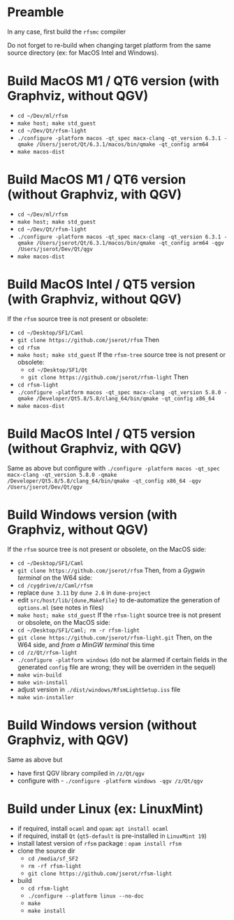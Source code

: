 # Preamble

In any case, first build the `rfsmc` compiler

Do not forget to re-build when changing target platform from the same source directory (ex: for
MacOS Intel and Windows).

# Build MacOS M1 / QT6 version (with Graphviz, without QGV)

- `cd ~/Dev/ml/rfsm`
- `make host; make std_guest` 
- `cd ~/Dev/Qt/rfsm-light`
- `./configure -platform macos -qt_spec macx-clang -qt_version 6.3.1 -qmake /Users/jserot/Qt/6.3.1/macos/bin/qmake -qt_config arm64`
- `make macos-dist`

# Build MacOS M1 / QT6 version (without Graphviz, with QGV)

- `cd ~/Dev/ml/rfsm`
- `make host; make std_guest` 
- `cd ~/Dev/Qt/rfsm-light`
- `./configure -platform macos -qt_spec macx-clang -qt_version 6.3.1 -qmake /Users/jserot/Qt/6.3.1/macos/bin/qmake -qt_config arm64 -qgv /Users/jserot/Dev/Qt/qgv`
- `make macos-dist`

# Build MacOS Intel / QT5 version (with Graphviz, without QGV)

If the `rfsm` source tree is not present or obsolete:
  - `cd ~/Desktop/SF1/Caml`
  - `git clone https://github.com/jserot/rfsm`
Then
- `cd rfsm`
- `make host; make std_guest` 
If the `rfsm-tree` source tree is not present or obsolete:
  - `cd ~/Desktop/SF1/Qt`
  - `git clone https://github.com/jserot/rfsm-light`
Then
- `cd rfsm-light`
- `./configure -platform macos -qt_spec macx-clang -qt_version 5.8.0 -qmake /Developer/Qt5.8/5.8/clang_64/bin/qmake -qt_config x86_64`
- `make macos-dist`

# Build MacOS Intel / QT5 version (without Graphviz, with QGV)

Same as above but configure with
`./configure -platform macos -qt_spec macx-clang -qt_version 5.8.0 -qmake
  /Developer/Qt5.8/5.8/clang_64/bin/qmake -qt_config x86_64 -qgv /Users/jserot/Dev/Qt/qgv`

# Build Windows version (with Graphviz, without QGV)

If the `rfsm` source tree is not present or obsolete, on the MacOS side:
  - `cd ~/Desktop/SF1/Caml`
  - `git clone https://github.com/jserot/rfsm`
Then, from a *Gygwin terminal* on the W64 side:
  - `cd /cygdrive/z/Caml/rfsm`
  - replace `dune 3.11` by `dune 2.6` in `dune-project`
  - edit `src/host/lib/{dune,Makefile}` to de-automatize the generation of `options.ml` (see notes in files)
  - `make host; make std_guest` 
If the `rfsm-light` source tree is not present or obsolete, on the MacOS side:
  - `cd ~/Desktop/SF1/Caml; rm -r rfsm-light`
  - `git clone https://github.com/jserot/rfsm-light.git`
Then, on the W64 side, and *from a MinGW terminal* this time
  - `cd /z/Qt/rfsm-light`
  - `./configure -platform windows` (do not be alarmed if certain fields in the generated `config`
    file are wrong; they will be overriden in the sequel)
  - `make win-build`
  - `make win-install`
  - adjust version in `./dist/windows/RfsmLightSetup.iss` file
  - `make win-installer`

# Build Windows version (without Graphviz, with QGV)

Same as above but
- have first QGV library compiled in `/z/Qt/qgv`
- configure with - `./configure -platform windows -qgv /z/Qt/qgv`

# Build under Linux (ex: LinuxMint)

- if required, install `ocaml` and `opam`: `apt install ocaml`
- if required, install `Qt` (`qt5-default` is pre-installed in `LinuxMint 19`)
- install latest version of `rfsm` package : `opam install rfsm`
- clone the source dir
  - `cd /media/sf_SF2`
  - `rm -rf rfsm-light`
  - `git clone https://github.com/jserot/rfsm-light`
- build 
  - `cd rfsm-light`
  - `./configure --platform linux --no-doc`
  - `make`
  - `make install`
